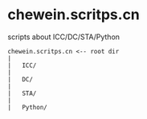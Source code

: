 # chewein.scritps.cn

 scripts about ICC/DC/STA/Python
 
    chewein.scritps.cn <-- root dir
	|    
	|	ICC/ 
	|	
	|	DC/ 
	|	
	|	STA/
	|	
	|	Python/ 